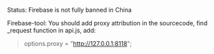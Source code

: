 Status: Firebase is not fully banned in China

Firebase-tool:
You should add proxy attribution in the sourcecode, find _request function in api.js, add:
 >options.proxy = "http://127.0.0.1:8118";
